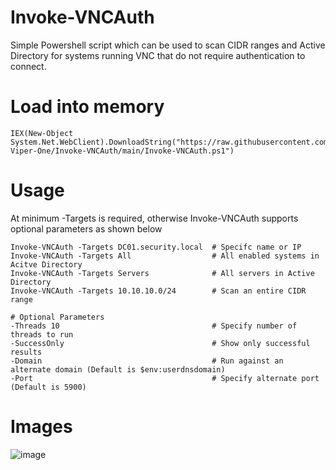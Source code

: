 # Invoke-VNCAuth

Simple Powershell script which can be used to scan CIDR ranges and Active Directory for systems running VNC that do not require authentication to connect. 

# Load into memory
```
IEX(New-Object System.Net.WebClient).DownloadString("https://raw.githubusercontent.com/The-Viper-One/Invoke-VNCAuth/main/Invoke-VNCAuth.ps1")
```

# Usage
At minimum -Targets is required, otherwise Invoke-VNCAuth supports optional parameters as shown below
```
Invoke-VNCAuth -Targets DC01.security.local  # Specifc name or IP
Invoke-VNCAuth -Targets All                  # All enabled systems in Acitve Directory
Invoke-VNCAuth -Targets Servers              # All servers in Active Directory
Invoke-VNCAuth -Targets 10.10.10.0/24        # Scan an entire CIDR range

# Optional Parameters
-Threads 10                                  # Specify number of threads to run
-SuccessOnly                                 # Show only successful results
-Domain                                      # Run against an alternate domain (Default is $env:userdnsdomain)
-Port                                        # Specify alternate port (Default is 5900)
```

# Images

![image](https://github.com/The-Viper-One/Invoke-VNCAuth/assets/68926315/22cef3ed-1f36-438e-9098-4fc400b0183b)
